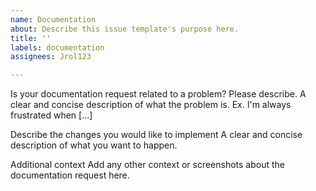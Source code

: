 ```yaml
---
name: Documentation
about: Describe this issue template's purpose here.
title: ''
labels: documentation
assignees: Jrol123

---
```


Is your documentation request related to a problem? Please describe.
A clear and concise description of what the problem is. Ex. I'm always frustrated when [...]

Describe the changes you would like to implement
A clear and concise description of what you want to happen.

Additional context
Add any other context or screenshots about the documentation request here.
